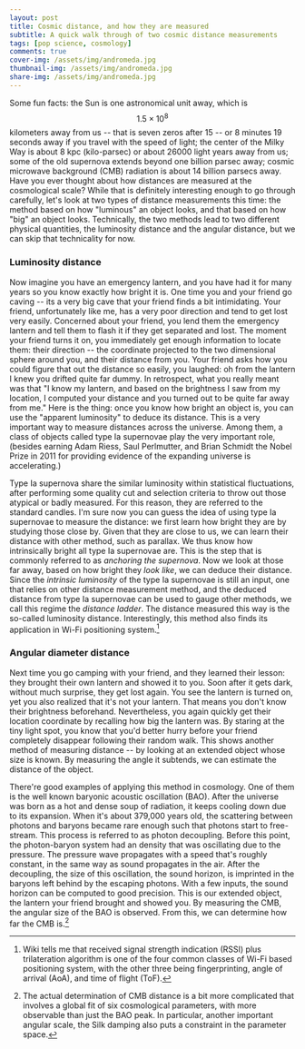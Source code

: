 ```yaml
---
layout: post
title: Cosmic distance, and how they are measured
subtitle: A quick walk through of two cosmic distance measurements
tags: [pop science, cosmology]
comments: true
cover-img: /assets/img/andromeda.jpg
thumbnail-img: /assets/img/andromeda.jpg
share-img: /assets/img/andromeda.jpg
---
```

Some fun facts: the Sun is one astronomical unit away, which is $$1.5\times 10^8$$ kilometers away from us -- that is seven zeros after 15 -- or 8 minutes 19 seconds away if you travel with the speed of light; the center of the Milky Way is about 8 kpc (kilo-parsec) or about 26000 light years away from us; some of the old supernova extends beyond one billion parsec away; cosmic microwave background (CMB) radiation is about 14 billion parsecs away. Have you ever thought about how distances are measured at the cosmological scale? While that is definitely interesting enough to go through carefully, let's look at two types of distance measurements this time: the method based on how "luminous" an object looks, and that based on how "big" an object looks. Technically, the two methods lead to two different physical quantities, the luminosity distance and the angular distance, but we can skip that technicality for now. 

### Luminosity distance
Now imagine you have an emergency lantern, and you have had it for many years so you know exactly how bright it is. One time you and your friend go caving -- its a very big cave that your friend finds a bit intimidating. Your friend, unfortunately like me, has a very poor direction and tend to get lost very easily. Concerned about your friend, you lend them the emergency lantern and tell them to flash it if they get separated and lost. The moment your friend turns it on, you immediately get enough information to locate them: their direction -- the coordinate projected to the two dimensional sphere around you, and their distance from you. Your friend asks how you could figure that out the distance so easily, you laughed: oh from the lantern I knew you drifted quite far dummy. In retrospect, what you really meant was that "I know my lantern, and based on the brightness I saw from my location, I computed your distance and you turned out to be quite far away from me." Here is the thing: once you know how bright an object is, you can use the "apparent luminosity" to deduce its distance. This is a very important way to measure distances across the universe. Among them, a class of objects called type Ia supernovae play the very important role, (besides earning Adam Riess, Saul Perlmutter, and Brian Schmidt the Nobel Prize in 2011 for providing evidence of the expanding universe is accelerating.)

 Type Ia supernova share the similar luminosity within statistical fluctuations, after performing some quality cut and selection criteria to throw out those atypical or badly measured. For this reason, they are referred to the standard candles. I'm sure now you can guess the idea of using type Ia supernovae to measure the distance: we first learn how bright they are by studying those close by. Given that they are close to us, we can learn their distance with other method, such as parallax. We thus know how intrinsically bright all type Ia supernovae are. This is the step that is commonly referred to as _anchoring the supernova_. Now we look at those far away, based on how bright they _look like_, we can deduce their distance. Since the _intrinsic luminosity_ of the type Ia supernovae is still an input, one that relies on other distance measurement method, and the deduced distance from type Ia supernovae can be used to gauge other methods, we call this regime the _distance ladder_. The distance measured this way is the so-called luminosity distance. Interestingly, this method also finds its application in Wi-Fi positioning system.[^1]

### Angular diameter distance
Next time you go camping with your friend, and they learned their lesson: they brought their own lantern and showed it to you. Soon after it gets dark, without much surprise, they get lost again. You see the lantern is turned on, yet you also realized that it's not your lantern. That means you don't know their brightness beforehand. Nevertheless, you again quickly get their location coordinate by recalling how big the lantern was. By staring at the tiny light spot, you know that you'd better hurry before your friend completely disappear following their random walk. This shows another method of measuring distance -- by looking at an extended object whose size is known. By measuring the angle it subtends, we can estimate the distance of the object. 

There're good examples of applying this method in cosmology. One of them is the well known baryonic acoustic oscillation (BAO). After the universe was born as a hot and dense soup of radiation, it keeps cooling down due to its expansion. When it's about 379,000 years old, the scattering between photons and baryons became rare enough such that photons start to free-stream. This process is referred to as photon decoupling. Before this point, the photon-baryon system had an density that was oscillating due to the pressure. The pressure wave propagates with a speed that's roughly constant, in the same way as sound propagates in the air. After the decoupling, the size of this oscillation, the sound horizon, is imprinted in the baryons left behind by the escaping photons. With a few inputs, the sound horizon can be computed to good precision. This is our extended object, the lantern your friend brought and showed you. By measuring the CMB, the angular size of the BAO is observed. From this, we can determine how far the CMB is.[^2] 


[^1]: Wiki tells me that received signal strength indication (RSSI) plus trilateration algorithm is one of the four common classes of Wi-Fi based positioning system, with the other three being fingerprinting, angle of arrival (AoA), and time of flight (ToF).

[^2]: The actual determination of CMB distance is a bit more complicated that involves a global fit of six cosmological parameters, with more observable than just the BAO peak. In particular, another important angular scale, the Silk damping also puts a constraint in the parameter space. 